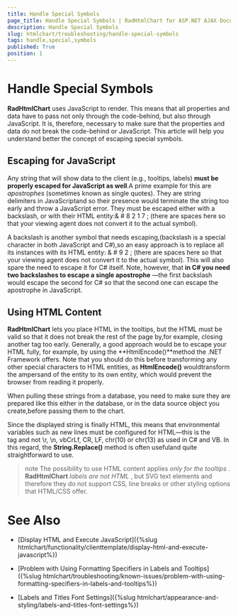 ```yaml
---
title: Handle Special Symbols
page_title: Handle Special Symbols | RadHtmlChart for ASP.NET AJAX Documentation
description: Handle Special Symbols
slug: htmlchart/troubleshooting/handle-special-symbols
tags: handle,special,symbols
published: True
position: 1
---
```


# Handle Special Symbols



**RadHtmlChart** uses JavaScript to render. This means that all properties and data have to pass not only through the code-behind,	but also through JavaScript. It is, therefore, necessary to make sure that the properties and data do not break the code-behind or JavaScript. This article will	help you understand better the concept of escaping special symbols.

## Escaping for JavaScript

Any string that will show data to the client (e.g., tooltips, labels) **must be properly escaped for JavaScript as well**.A prime example for this are *apostrophes* (sometimes known as single quotes). They are string delimiters in JavaScriptand so their presence would terminate the string too early and throw a JavaScript error. They must be escaped either with a backslash, or with their HTML entity:& # 8 2 1 7 ; (there are spaces here so that your viewing agent does not convert it to the actual symbol).

A backslash is another symbol that needs escaping,(backslash is a special character in both JavaScript and C#),so an easy approach is to replace all its instances with its HTML entity: & # 9 2 ; (there are spaces here so that your	viewing agent does not convert it to the actual symbol). This will also spare the need to escape it for C# itself.	Note, however, that **in C# you need two backslashes to escape a single apostrophe** —the first backslash would escape the second for C# so that the second one can escape the apostrophe in JavaScript.

## Using HTML Content

**RadHtmlChart** lets you place HTML in the tooltips, but the HTML must be valid so that it does not break the rest of the page by,for example, closing another tag too early. Generally, a good approach would be to escape your HTML fully, for example, by using the **HtmlEncode()**method the .NET Framework offers. Note that you should do this before transforming any other special characters to HTML entities, as **HtmlEncode()** wouldtransform the ampersand of the entity to its own entity, which would prevent the browser from reading it properly.

When pulling these strings from a database, you need to make sure they are prepared like this either in the database, or in the data source object you create,before passing them to the chart.

Since the displayed string is finally HTML, this means that environmental variables such as new lines must be configured for HTML—this is the <br />tag and not \r, \n, vbCrLf, CR, LF, chr(10) or chr(13) as used in C# and VB. In this regard, the **String.Replace()** method is often usefuland quite straightforward to use.

>note The possibility to use HTML content applies *only for the tooltips* . **RadHtmlChart**  *labels are not HTML* ,	but SVG text elements and therefore they do not support CSS, line breaks or other styling options that HTML/CSS offer.
>


# See Also

 * [Display HTML and Execute JavaScript]({%slug htmlchart/functionality/clienttemplate/display-html-and-execute-javascript%})

 * [Problem with Using Formatting Specifiers in Labels and Tooltips]({%slug htmlchart/troubleshooting/known-issues/problem-with-using-formatting-specifiers-in-labels-and-tooltips%})

 * [Labels and Titles Font Settings]({%slug htmlchart/appearance-and-styling/labels-and-titles-font-settings%})
